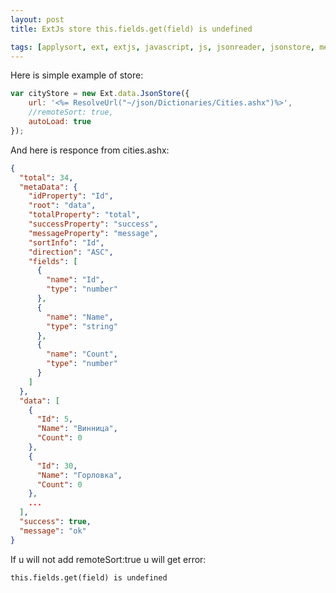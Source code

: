 ```yaml
---
layout: post
title: ExtJs store this.fields.get(field) is undefined

tags: [applysort, ext, extjs, javascript, js, jsonreader, jsonstore, metadata, sortinfo, store]
---
```


Here is simple example of store:

```js
var cityStore = new Ext.data.JsonStore({
    url: '<%= ResolveUrl("~/json/Dictionaries/Cities.ashx")%>',
    //remoteSort: true,
    autoLoad: true
});
```

And here is responce from cities.ashx:

```json
{
  "total": 34,
  "metaData": {
    "idProperty": "Id",
    "root": "data",
    "totalProperty": "total",
    "successProperty": "success",
    "messageProperty": "message",
    "sortInfo": "Id",
    "direction": "ASC",
    "fields": [
      {
        "name": "Id",
        "type": "number"
      },
      {
        "name": "Name",
        "type": "string"
      },
      {
        "name": "Count",
        "type": "number"
      }
    ]
  },
  "data": [
    {
      "Id": 5,
      "Name": "Винница",
      "Count": 0
    },
    {
      "Id": 30,
      "Name": "Горловка",
      "Count": 0
    },
    ...
  ],
  "success": true,
  "message": "ok"
}
```

If u will not add remoteSort:true u will get error:

```
this.fields.get(field) is undefined
```
